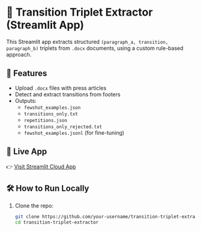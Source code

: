 # 📄 Transition Triplet Extractor (Streamlit App)

This Streamlit app extracts structured `(paragraph_a, transition, paragraph_b)` triplets from `.docx` documents, using a custom rule-based approach.

## 🔧 Features

- Upload `.docx` files with press articles
- Detect and extract transitions from footers
- Outputs:
  - `fewshot_examples.json`
  - `transitions_only.txt`
  - `repetitions.json`
  - `transitions_only_rejected.txt`
  - `fewshot_examples.jsonl` (for fine-tuning)

## 🚀 Live App

👉 [Visit Streamlit Cloud App](https://your-streamlit-link)

## 🛠 How to Run Locally

1. Clone the repo:
   ```bash
   git clone https://github.com/your-username/transition-triplet-extractor.git
   cd transition-triplet-extractor
